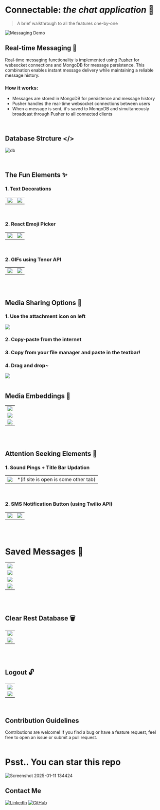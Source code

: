 # Connectable: *the chat application* 💬

> A brief walkthrough to all the features one-by-one

![Messaging Demo](/public/images/main.png)

## Real-time Messaging 📧

Real-time messaging functionality is implemented using [Pusher](https://pusher.com/) for websocket connections and MongoDB for message persistence. This combination enables instant message delivery while maintaining a reliable message history.

### How it works:
- Messages are stored in MongoDB for persistence and message history
- Pusher handles the real-time websocket connections between users
- When a message is sent, it's saved to MongoDB and simultaneously broadcast through Pusher to all connected clients
<br/>

## Database Strcture </>

![db](https://github.com/user-attachments/assets/f8aaf1a6-a835-40e3-9fc6-598ef4f3ef02)

<br/>

## The Fun Elements ✨

### 1. Text Decorations
<table style="width: 100%;">
  <tr>
    <td><img src="/public/images/text1.png"></td>
    <td><img src="/public/images/text2.png"></td>
  </tr>
</table>
<br/>

### 2. React Emoji Picker
<table style="width: 100%;">
    <tr>
        <td><img src="/public/images/emoji1.png"></td>
        <td><img src="/public/images/emoji2.png"></td>
    </tr>
</table>
<br/>

### 2. GIFs using Tenor API
<table style="width: 100%;">
    <tr>
        <td><img src="/public/images/gif1.png"></td>
        <td><img src="/public/images/gif2.png"></td>
    </tr>
</table>
<br/><br/>

## Media Sharing Options 📄

### 1. Use the attachment icon on left
<img src="/public/images/attach1.png">

### 2. Copy-paste from the internet
### 3. Copy from your file manager and paste in the textbar!

### 4. Drag and drop~
<img src="/public/images/attach2.png">
<br/><br/>

## Media Embeddings 🔗

<table style="width: 100%;">
    <tr>
        <td><img src="/public/images/embed1.png"></td>
    </tr>
    <tr>
        <td><img src="/public/images/embed2.png"></td>
    </tr>
    <tr>
        <td><img src="/public/images/embed3.png"></td>
    </tr>
</table>
<br/><br/>

## Attention Seeking Elements 🔔

### 1. Sound Pings + Title Bar Updation 
<table style="width: 100%;">
    <tr>
        <td><img src="/public/images/ping.png"></td>
        <td> *(if site is open is some other tab) </td>
    </tr>
</table>
<br/>

### 2. SMS Notification Button (using Twilio API)
<table style="width: 100%;">
    <tr>
        <td><img src="/public/images/notif1.png"></td>
        <td><img src="/public/images/notif2.jpg"></td>
    </tr>
</table>
<br/><br/>

# Saved Messages 💾

<table style="width: 60%;">
    <tr>
        <td><img src="/public/images/save1.png"></td>
    </tr>
    <tr>
        <td><img src="/public/images/save2.png"></td>
    </tr>
    <tr>
        <td><img src="/public/images/save3.png"></td>
    </tr>
    <tr>
        <td><img src="/public/images/save4.png"></td>
    </tr>
</table>
<br/><br/>

## Clear Rest Database 🗑️

<table style="width: 100%;">
    <tr>
        <td><img src="/public/images/delete1.png"></td>
    </tr>
    <tr>
        <td><img src="/public/images/delete2.png"></td>
    </tr>
</table>
<br/><br/>

## Logout 🔓

<table style="width: 100%;">
    <tr>
        <td><img src="/public/images/logout1.png"></td>
    </tr>
    <tr>
        <td><img src="/public/images/logout2.png"></td>
    </tr>
</table>
<br/>

## Contribution Guidelines

Contributions are welcome! If you find a bug or have a feature request, feel free to open an issue or submit a pull request.
<br/><br/>

# Psst.. You can star this repo
![Screenshot 2025-01-11 134424](https://github.com/user-attachments/assets/07a3cf3b-b6b0-4b30-bc18-0812702e3eb7)

## Contact Me
[![LinkedIn](https://img.shields.io/badge/LinkedIn-0A66C2.svg?style=for-the-badge&logo=LinkedIn&logoColor=white)](https://www.linkedin.com/in/dev-swati/)
[![GitHub](https://img.shields.io/badge/GitHub-100000?style=for-the-badge&logo=github&logoColor=white)](https://www.github.com/swatified/)
